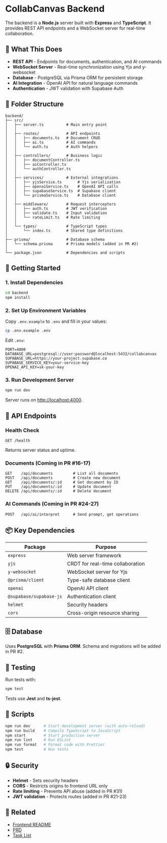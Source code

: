 # CollabCanvas Backend

The backend is a **Node.js** server built with **Express** and **TypeScript**. It provides REST API endpoints and a WebSocket server for real-time collaboration.

## 🎯 What This Does

- **REST API** - Endpoints for documents, authentication, and AI commands
- **WebSocket Server** - Real-time synchronization using Yjs and y-websocket
- **Database** - PostgreSQL via Prisma ORM for persistent storage
- **AI Integration** - OpenAI API for natural language commands
- **Authentication** - JWT validation with Supabase Auth

## 📁 Folder Structure

```
backend/
├── src/
│   ├── server.ts          # Main entry point
│   │
│   ├── routes/            # API endpoints
│   │   ├── documents.ts   # Document CRUD
│   │   ├── ai.ts          # AI commands
│   │   └── auth.ts        # Auth helpers
│   │
│   ├── controllers/       # Business logic
│   │   ├── documentController.ts
│   │   ├── aiController.ts
│   │   └── authController.ts
│   │
│   ├── services/          # External integrations
│   │   ├── yjsService.ts       # Yjs serialization
│   │   ├── openaiService.ts    # OpenAI API calls
│   │   ├── supabaseService.ts  # Supabase client
│   │   └── prismaService.ts    # Database client
│   │
│   ├── middleware/        # Request interceptors
│   │   ├── auth.ts        # JWT verification
│   │   ├── validate.ts    # Input validation
│   │   └── rateLimit.ts   # Rate limiting
│   │
│   └── types/             # TypeScript types
│       └── index.ts       # Shared type definitions
│
├── prisma/                # Database schema
│   └── schema.prisma      # Prisma models (added in PR #2)
│
└── package.json           # Dependencies and scripts
```

## 🚀 Getting Started

### 1. Install Dependencies

```bash
cd backend
npm install
```

### 2. Set Up Environment Variables

Copy `.env.example` to `.env` and fill in your values:

```bash
cp .env.example .env
```

Edit `.env`:
```
PORT=4000
DATABASE_URL=postgresql://user:password@localhost:5432/collabcanvas
SUPABASE_URL=https://your-project.supabase.co
SUPABASE_SERVICE_KEY=your-service-key
OPENAI_API_KEY=sk-your-key
```

### 3. Run Development Server

```bash
npm run dev
```

Server runs on [http://localhost:4000](http://localhost:4000).

## 📡 API Endpoints

### Health Check
```
GET /health
```
Returns server status and uptime.

### Documents (Coming in PR #16-17)
```
GET    /api/documents         # List all documents
POST   /api/documents         # Create new document
GET    /api/documents/:id     # Get document by ID
PUT    /api/documents/:id     # Update document
DELETE /api/documents/:id     # Delete document
```

### AI Commands (Coming in PR #24-27)
```
POST   /api/ai/interpret      # Send prompt, get operations
```

## 📦 Key Dependencies

| Package | Purpose |
|---------|---------|
| `express` | Web server framework |
| `yjs` | CRDT for real-time collaboration |
| `y-websocket` | WebSocket server for Yjs |
| `@prisma/client` | Type-safe database client |
| `openai` | OpenAI API client |
| `@supabase/supabase-js` | Authentication client |
| `helmet` | Security headers |
| `cors` | Cross-origin resource sharing |

## 🗄️ Database

Uses **PostgreSQL** with **Prisma ORM**. Schema and migrations will be added in PR #2.

## 🧪 Testing

Run tests with:

```bash
npm test
```

Tests use **Jest** and **ts-jest**.

## 📝 Scripts

```bash
npm run dev      # Start development server (with auto-reload)
npm run build    # Compile TypeScript to JavaScript
npm start        # Start production server
npm run lint     # Run ESLint
npm run format   # Format code with Prettier
npm test         # Run tests
```

## 🔒 Security

- **Helmet** - Sets security headers
- **CORS** - Restricts origins to frontend URL only
- **Rate limiting** - Prevents API abuse (added in PR #31)
- **JWT validation** - Protects routes (added in PR #21-23)

## 🔗 Related

- [Frontend README](../frontend/README.md)
- [PRD](../PRD.md)
- [Task List](../TASK_LIST.md)

